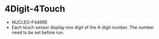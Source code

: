 # 4Digit-4Touch
* NUCLEO-F446RE
* Each touch sensor display one digit of the 4-digit number. The number need to be set before run.
